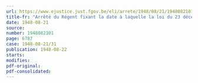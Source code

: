 ```yaml
---
url: https://www.ejustice.just.fgov.be/eli/arrete/1948/08/21/1948082101/justel
title-fr: "Arrêté du Régent fixant la date à laquelle la loi du 23 décembre 1946 portant création d'un Conseil d'Etat est mise entièrement en vigueur"
date: 1948-08-21
source:
number: 1948082101
page: 6787
case: 1948-08-21/31
publication: 1948-08-22
starts:
modifies:
pdf-original:
pdf-consolidated:
---
```


